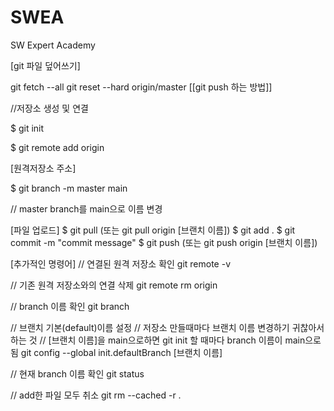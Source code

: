 # SWEA
SW Expert Academy

[git 파일 덮어쓰기]

git fetch --all
git reset --hard origin/master
[[git push 하는 방법]]

//저장소 생성 및 연결

$ git init

$ git remote add origin

[원격저장소 주소]

$ git branch -m master main

// master branch를 main으로 이름 변경

[파일 업로드] $ git pull (또는 git pull origin [브랜치 이름]) $ git add . $ git commit -m "commit message" $ git push (또는 git push origin [브랜치 이름])

[추가적인 명령어] // 연결된 원격 저장소 확인 git remote -v

// 기존 원격 저장소와의 연결 삭제 git remote rm origin

// branch 이름 확인 git branch

// 브랜치 기본(default)이름 설정 // 저장소 만들때마다 브랜치 이름 변경하기 귀찮아서 하는 것 // [브랜치 이름]을 main으로하면 git init 할 때마다 branch 이름이 main으로 됨 git config --global init.defaultBranch [브랜치 이름]

// 현재 branch 이름 확인 git status

// add한 파일 모두 취소 git rm --cached -r .

